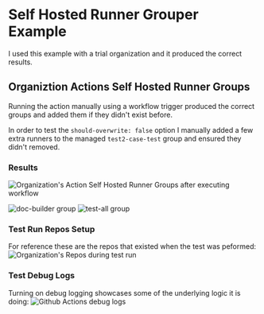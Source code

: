 ﻿# Self Hosted Runner Grouper Example
 
I used this example with a trial organization and it produced the correct results. 
 
## Organiztion Actions Self Hosted Runner Groups
Running the action manually using a workflow trigger produced the correct groups and added them if they didn't exist before. 

In order to test the `should-overwrite: false` option I manually added a few extra runners to the managed `test2-case-test` group and ensured they didn't removed. 

### Results

![Organization's Action Self Hosted Runner Groups after executing workflow](https://user-images.githubusercontent.com/11984108/110139868-80db6280-7da1-11eb-8505-dbbd13bcabf8.png)

![doc-builder group](https://user-images.githubusercontent.com/11984108/110140705-5dfd7e00-7da2-11eb-87cc-b5f98749cf24.png)
![test-all group](https://user-images.githubusercontent.com/11984108/110140714-5f2eab00-7da2-11eb-9466-8cc6b884def0.png)


### Test Run Repos Setup
For reference these are the repos that existed when the test was peformed:
![Organization's Repos during test run](https://user-images.githubusercontent.com/11984108/110139540-23dfac80-7da1-11eb-9adb-b5d2363ab2d6.png)

### Test Debug Logs
Turning on debug logging showcases some of the underlying logic it is doing:
![Github Actions debug logs](https://user-images.githubusercontent.com/11984108/110139905-89cc3400-7da1-11eb-8b0c-54096732da5b.png)
